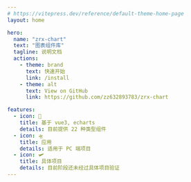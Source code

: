 ```yaml
---
# https://vitepress.dev/reference/default-theme-home-page
layout: home

hero:
  name: "zrx-chart"
  text: "图表组件库"
  tagline: 说明文档
  actions:
    - theme: brand
      text: 快速开始
      link: /install
    - theme: alt
      text: View on GitHub
      link: https://github.com/zz632893783/zrx-chart

features:
  - icon: 🚀
    title: 基于 vue3, echarts
    details: 目前提供 22 种类型组件
  - icon: 🛸
    title: 应用
    details: 适用于 PC 端项目
  - icon: 🛩
    title: 具体项目
    details: 目前阶段还未经过具体项目验证
---
```

<style>
:root {
  --vp-home-hero-name-color: transparent;
  --vp-home-hero-name-background: -webkit-linear-gradient(120deg, #bd34fe, #41d1ff);
}
</style>
